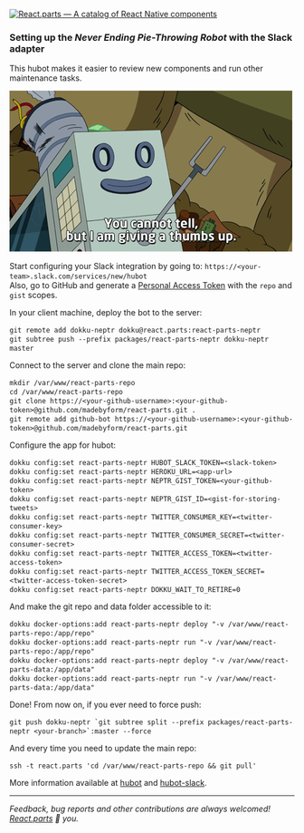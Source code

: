 [![React.parts — A catalog of React Native components](https://react.parts/react-parts.svg)](https://react.parts)

### Setting up the _Never Ending Pie-Throwing Robot_ with the Slack adapter

This hubot makes it easier to review new components and run other maintenance tasks.

![N.E.P.T.R.](./screenshots/neptr.gif)

Start configuring your Slack integration by going to: `https://<your-team>.slack.com/services/new/hubot`  
Also, go to GitHub and generate a [Personal Access Token](https://github.com/settings/tokens) with the `repo` and `gist` scopes.


In your client machine, deploy the bot to the server:

```
git remote add dokku-neptr dokku@react.parts:react-parts-neptr
git subtree push --prefix packages/react-parts-neptr dokku-neptr master
```

Connect to the server and clone the main repo:

```
mkdir /var/www/react-parts-repo
cd /var/www/react-parts-repo
git clone https://<your-github-username>:<your-github-token>@github.com/madebyform/react-parts.git .
git remote add github-bot https://<your-github-username>:<your-github-token>@github.com/madebyform/react-parts.git
```

Configure the app for hubot:

```
dokku config:set react-parts-neptr HUBOT_SLACK_TOKEN=<slack-token>
dokku config:set react-parts-neptr HEROKU_URL=<app-url>
dokku config:set react-parts-neptr NEPTR_GIST_TOKEN=<your-github-token>
dokku config:set react-parts-neptr NEPTR_GIST_ID=<gist-for-storing-tweets>
dokku config:set react-parts-neptr TWITTER_CONSUMER_KEY=<twitter-consumer-key>
dokku config:set react-parts-neptr TWITTER_CONSUMER_SECRET=<twitter-consumer-secret>
dokku config:set react-parts-neptr TWITTER_ACCESS_TOKEN=<twitter-access-token>
dokku config:set react-parts-neptr TWITTER_ACCESS_TOKEN_SECRET=<twitter-access-token-secret>
dokku config:set react-parts-neptr DOKKU_WAIT_TO_RETIRE=0
```

And make the git repo and data folder accessible to it:

```
dokku docker-options:add react-parts-neptr deploy "-v /var/www/react-parts-repo:/app/repo"
dokku docker-options:add react-parts-neptr run "-v /var/www/react-parts-repo:/app/repo"
dokku docker-options:add react-parts-neptr deploy "-v /var/www/react-parts-data:/app/data"
dokku docker-options:add react-parts-neptr run "-v /var/www/react-parts-data:/app/data"
```

Done! From now on, if you ever need to force push:

```
git push dokku-neptr `git subtree split --prefix packages/react-parts-neptr <your-branch>`:master --force
```

And every time you need to update the main repo:

```
ssh -t react.parts 'cd /var/www/react-parts-repo && git pull'
```

More information available at [hubot](https://hubot.github.com) and [hubot-slack](https://github.com/slackhq/hubot-slack).

---

_Feedback, bug reports and other contributions are always welcomed! [React.parts](https://react.parts) :blue_heart: you._
